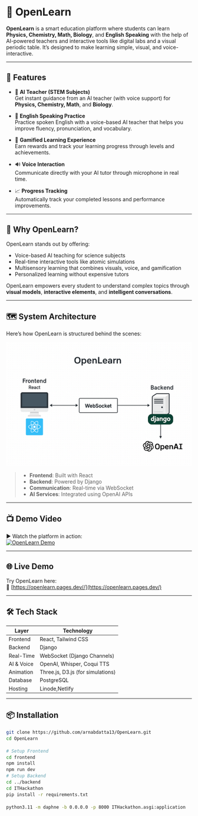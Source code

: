 # 📘 OpenLearn

**OpenLearn** is a smart education platform where students can learn **Physics, Chemistry, Math, Biology**, and **English Speaking** with the help of AI-powered teachers and interactive tools like digital labs and a visual periodic table. It’s designed to make learning simple, visual, and voice-interactive.

---

## 🚀 Features

- 🧠 **AI Teacher (STEM Subjects)**  
  Get instant guidance from an AI teacher (with voice support) for **Physics, Chemistry, Math**, and **Biology**.

- 💬 **English Speaking Practice**  
  Practice spoken English with a voice-based AI teacher that helps you improve fluency, pronunciation, and vocabulary.


- 🧩 **Gamified Learning Experience**  
  Earn rewards and track your learning progress through levels and achievements.

- 🔊 **Voice Interaction**  
  Communicate directly with your AI tutor through microphone in real time.

- 📈 **Progress Tracking**  
  Automatically track your completed lessons and performance improvements.

---

## 🌟 Why OpenLearn?

OpenLearn stands out by offering:

- Voice-based AI teaching for science subjects
- Real-time interactive tools like atomic simulations
- Multisensory learning that combines visuals, voice, and gamification
- Personalized learning without expensive tutors

OpenLearn empowers every student to understand complex topics through **visual models**, **interactive elements**, and **intelligent conversations**.

---

## 🗺️ System Architecture

Here’s how OpenLearn is structured behind the scenes:

![OpenLearn Architecture](./stucture.png)

> - **Frontend**: Built with React  
> - **Backend**: Powered by Django  
> - **Communication**: Real-time via WebSocket  
> - **AI Services**: Integrated using OpenAI APIs

---

## 📺 Demo Video

▶️ Watch the platform in action:  
[![OpenLearn Demo](https://img.youtube.com/vi/HpaGVI8ubac/0.jpg)](https://www.youtube.com/watch?v=HpaGVI8ubac)

---

## 🌐 Live Demo

Try OpenLearn here:  
🔗 [https://openlearn.pages.dev//](https://openlearn.pages.dev/)

---

## 🛠️ Tech Stack

| Layer        | Technology                      |
|--------------|----------------------------------|
| Frontend     | React, Tailwind CSS              |
| Backend      | Django                           |
| Real-Time    | WebSocket (Django Channels)      |
| AI & Voice   | OpenAI, Whisper, Coqui TTS       |
| Animation    | Three.js, D3.js (for simulations)|
| Database     | PostgreSQL                       |
| Hosting      | Linode,Netlify    |

---

## 📦 Installation

```bash
git clone https://github.com/arnabdatta13/OpenLearn.git
cd OpenLearn

# Setup Frontend
cd frontend
npm install
npm run dev
# Setup Backend
cd ../backend
cd ITHackathon
pip install -r requirements.txt

python3.11 -m daphne -b 0.0.0.0 -p 8000 ITHackathon.asgi:application
